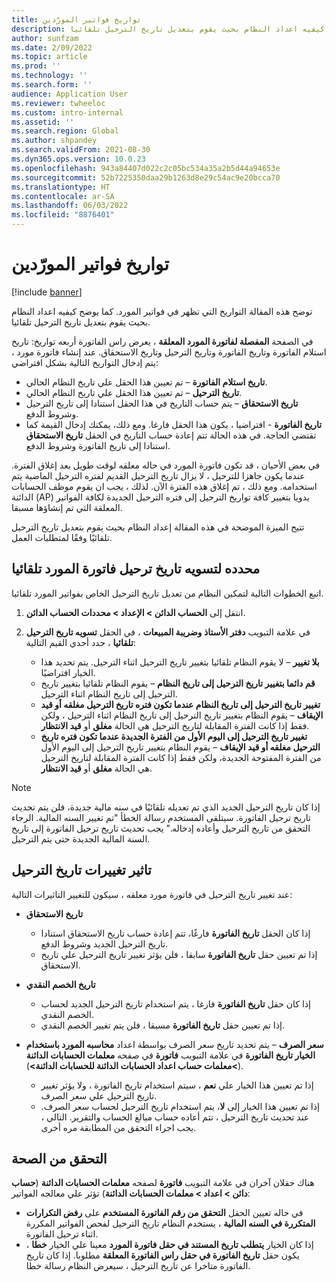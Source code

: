 ```yaml
---
title: تواريخ فواتير المورّدين
description: توضح هذه المقالة التواريخ التي تظهر في فواتير المورد. كما يوضح كيفيه اعداد النظام بحيث يقوم بتعديل تاريخ الترحيل تلقائيا.
author: sunfzam
ms.date: 2/09/2022
ms.topic: article
ms.prod: ''
ms.technology: ''
ms.search.form: ''
audience: Application User
ms.reviewer: twheeloc
ms.custom: intro-internal
ms.assetid: ''
ms.search.region: Global
ms.author: shpandey
ms.search.validFrom: 2021-08-30
ms.dyn365.ops.version: 10.0.23
ms.openlocfilehash: 943a84407d022c2c05bc534a35a2b5d44a94653e
ms.sourcegitcommit: 52b7225350daa29b1263d8e29c54ac9e20bcca70
ms.translationtype: HT
ms.contentlocale: ar-SA
ms.lasthandoff: 06/03/2022
ms.locfileid: "8876401"
---
```

# <a name="vendor-invoice-dates"></a>تواريخ فواتير المورّدين

[!include [banner](../includes/banner.md)]

توضح هذه المقالة التواريخ التي تظهر في فواتير المورد. كما يوضح كيفيه اعداد النظام بحيث يقوم بتعديل تاريخ الترحيل تلقائيا.

في الصفحة **المفصلة لفاتورة المورد المعلقة** ، يعرض راس الفاتورة أربعه تواريخ: تاريخ استلام الفاتورة وتاريخ الفاتورة وتاريخ الترحيل وتاريخ الاستحقاق. عند إنشاء فاتورة مورد ، يتم إدخال التواريخ التالية بشكل افتراضي:

- **تاريخ استلام الفاتورة** – تم تعيين هذا الحقل علي تاريخ النظام الحالي.
- **تاريخ الترحيل** – تم تعيين هذا الحقل علي تاريخ النظام الحالي. 
- **تاريخ الاستحقاق** – يتم حساب التاريخ في هذا الحقل استنادا إلى تاريخ الترحيل وشروط الدفع.
- **تاريخ الفاتورة** - افتراضيا ، يكون هذا الحقل فارغا. ومع ذلك، يمكنك إدخال القيمة كما تقتضي الحاجة. في هذه الحالة تتم إعادة حساب التاريخ في الحقل **تاريخ الاستحقاق** استنادا إلى تاريخ الفاتورة وشروط الدفع.

في بعض الأحيان ، قد تكون فاتورة المورد في حاله معلقه لوقت طويل بعد إغلاق الفترة. عندما يكون جاهزا للترحيل ، لا يزال تاريخ الترحيل القديم لفتره الترحيل الماضية يتم استخدامه. ومع ذلك ، تم إغلاق هذه الفترة الآن. لذلك ، يجب ان يقوم موظف الحسابات الدائنة (AP) يدويا بتغيير كافة تواريخ الترحيل إلى فتره الترحيل الجديدة لكافة الفواتير المعلقة التي تم إنشاؤها مسبقا.

تتيح الميزة الموضحة في هذه المقالة إعداد النظام بحيث يقوم بتعديل تاريخ الترحيل تلقائيًا وفقًا لمتطلبات العمل.

## <a name="parameter-for-automatically-adjusting-the-vendor-invoice-posting-date"></a>محدده لتسويه تاريخ ترحيل فاتورة المورد تلقائيا

اتبع الخطوات التالية لتمكين النظام من تعديل تاريخ الترحيل الخاص بفواتير المورد تلقائيا.

1.  انتقل إلى **الحساب الدائن \> الإعداد \> محددات الحساب الدائن**.
2.  في علامة التبويب **دفتر الأستاذ وضريبة المبيعات** ، في الحقل **تسويه تاريخ الترحيل تلقائيا** ، حدد أحدي القيم التالية:

    - **بلا تغيير** – لا يقوم النظام تلقائيا بتغيير تاريخ الترحيل اثناء الترحيل. يتم تحديد هذا الخيار افتراضيًا.
    - **قم دائما بتغيير تاريخ الترحيل إلى تاريخ النظام** – يقوم النظام تلقائيا بتغيير تاريخ الترحيل إلى تاريخ النظام اثناء الترحيل.
    - **تغيير تاريخ الترحيل إلى تاريخ النظام عندما تكون فتره تاريخ الترحيل مغلقه أو قيد الإيقاف** – يقوم النظام بتغيير تاريخ الترحيل إلى تاريخ النظام اثناء الترحيل ، ولكن فقط إذا كانت الفترة المقابلة لتاريخ الترحيل هي الحالة **مغلق** أو **قيد الانتظار**.
    - **تغيير تاريخ الترحيل إلى اليوم الأول من الفترة الجديدة عندما تكون فتره تاريخ الترحيل مغلقه أو قيد الإيقاف** – يقوم النظام بتغيير تاريخ الترحيل إلى اليوم الأول من الفترة المفتوحة الجديدة، ولكن فقط إذا كانت الفترة المقابلة لتاريخ الترحيل هي الحالة **مغلق** أو **قيد الانتظار**.

> [!NOTE]
> إذا كان تاريخ الترحيل الجديد الذي تم تعديله تلقائيًا في سنه مالية جديدة، فلن يتم تحديث تاريخ ترحيل الفاتورة. سيتلقى المستخدم رسالة الخطأ "تم تغيير السنه المالية. الرجاء التحقق من تاريخ الترحيل وأعاده إدخاله." يجب تحديث تاريخ ترحيل الفاتورة إلى تاريخ السنة المالية الجديدة حتى يتم الترحيل.

## <a name="impact-of-posting-date-changes"></a>تاثير تغييرات تاريخ الترحيل

عند تغيير تاريخ الترحيل في فاتورة مورد معلقه ، سيكون للتغيير التاثيرات التالية:

- **تاريخ الاستحقاق**

    - إذا كان الحقل **تاريخ الفاتورة** فارغًا، تتم إعادة حساب تاريخ الاستحقاق استنادا تاريخ الترحيل الجديد وشروط الدفع.
    - إذا تم تعيين حقل **تاريخ الفاتورة** سابقا ، فلن يؤثر تغيير تاريخ الترحيل علي تاريخ الاستحقاق.

- **تاريخ الخصم النقدي**

    - إذا كان حقل **تاريخ الفاتورة** فارغا ، يتم استخدام تاريخ الترحيل الجديد لحساب الخصم النقدي.
    - إذا تم تعيين حقل **تاريخ الفاتورة** مسبقا ، فلن يتم تغيير الخصم النقدي.

- **سعر الصرف** – يتم تحديد تاريخ سعر الصرف بواسطة اعداد **محاسبه المورد باستخدام الخيار تاريخ الفاتورة** في علامة التبويب **فاتورة** في صفحه **معلمات الحسابات الدائنة** (**\>معلمات حساب اعداد الحسابات الدائنة للحسابات الدائنة\>**).

    - إذا تم تعيين هذا الخيار علي **نعم** ، سيتم استخدام تاريخ الفاتورة ، ولا يؤثر تغيير تاريخ الترحيل علي سعر الصرف.
    - إذا تم تعيين هذا الخيار إلى **لا**، يتم استخدام تاريخ الترحيل لحساب سعر الصرف. عند تحديث تاريخ الترحيل ، تتم أعاده حساب مبالغ الحساب والتقرير. التالي ، يجب اجراء التحقق من المطابقة مره أخرى.

## <a name="validation"></a>التحقق من الصحة

هناك حقلان آخران في علامة التبويب **فاتورة** لصفحه **معلمات الحسابات الدائنة** (**حساب دائن \> اعداد \>  معلمات الحسابات الدائنة**) تؤثر علي معالجه الفواتير:

- في حاله تعيين الحقل **التحقق من رقم الفاتورة المستخدم** على **رفض التكرارات المتكررة في السنه المالية** ، يستخدم النظام تاريخ الترحيل لفحص الفواتير المكررة اثناء ترحيل الفاتورة.
- إذا كان الخيار **يتطلب تاريخ المستند في حقل فاتورة المورد** معينا علي الخيار **خطا** ، يكون حقل **تاريخ الفاتورة في حقل راس الفاتورة المعلقة** مطلوبا. إذا كان تاريخ الفاتورة متاخرا عن تاريخ الترحيل ، سيعرض النظام رسالة خطا.
